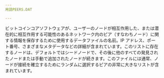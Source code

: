 ```yaml
---
用語PEERS.DAT

---
```

ビットコインコアソフトウェアが、ユーザーのノードが相互作用した、または潜在的に相互作用する可能性のあるネットワーク内のピア（すなわちノード）に関する情報を保存するために使用するデータファイルの名前。IP アドレス、ポート番号、さまざまなメタデータなどの詳細が含まれています。このリストに存在するノードは、デフォルトではシードノードで、その後に他のすべての発見されたノードまたは手動で追加されたノードが続きます。このファイルには通常、ノードが接続を確立するためにランダムに選択するピアの非常に大きなリストが含まれています。